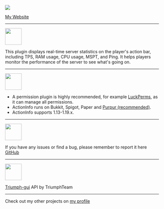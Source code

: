 <img src="https://i.imgur.com/Ybl2gJU.png" />

[My Website](https://pandadev.net)

***

<img src="https://i.imgur.com/UwJd0B0.png" height="54px"/>


This plugin displays real-time server statistics on the player's action bar, including TPS, RAM usage, CPU usage, MSPT,
and Ping. It helps players monitor the performance of the server to see what's going on.

***

<img src="https://i.imgur.com/DhBfVUk.png" height="54px"/>

- A permission plugin is highly recommended, for example [LuckPerms](https://luckperms.net/), as it can manage all
  permissions.
- ActionInfo runs on Bukkit, Spigot, Paper and [Purpur (recommended)](https://purpurmc.org/).
- ActionInfo supports 1.13-1.19.x.

***

<img src="https://i.imgur.com/MbCzvdz.png" height="54px"/>

If you have any issues or find a bug, please remember to report it
here [GitHub](https://github.com/0PandaDEV/ActionInfo/issues)

***

<img src="https://i.imgur.com/Cbe9DbR.png" height="54px"/>

[Triumph-gui](https://github.com/TriumphTeam/triumph-gui) API by TriumphTeam

***

Check out my other projects on [my profile](https://modrinth.com/user/PandaDEV)
